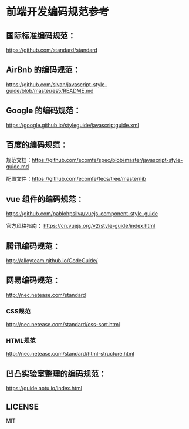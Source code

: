 # 前端开发编码规范参考

## 国际标准编码规范：
https://github.com/standard/standard

## AirBnb 的编码规范：
https://github.com/sivan/javascript-style-guide/blob/master/es5/README.md

## Google 的编码规范：
https://google.github.io/styleguide/javascriptguide.xml

## 百度的编码规范：

规范文档：https://github.com/ecomfe/spec/blob/master/javascript-style-guide.md

配置文件：https://github.com/ecomfe/fecs/tree/master/lib

## vue 组件的编码规范：
https://github.com/pablohpsilva/vuejs-component-style-guide

官方风格指南：
https://cn.vuejs.org/v2/style-guide/index.html

## 腾讯编码规范：
http://alloyteam.github.io/CodeGuide/

## 网易编码规范：
http://nec.netease.com/standard
### CSS规范
http://nec.netease.com/standard/css-sort.html
### HTML规范
http://nec.netease.com/standard/html-structure.html

## 凹凸实验室整理的编码规范：
https://guide.aotu.io/index.html

## LICENSE
MIT

